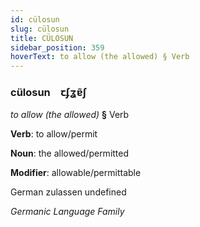 ```yaml
---
id: cülosun
slug: cülosun
title: CÜLOSUN
sidebar_position: 359
hoverText: to allow (the allowed) § Verb
---
```


### cülosun&emsp;<span kind="abugida">ꞇʄʓɐ̃ʃ</span>

*to allow (the allowed)* **§** Verb

**Verb**: to allow/permit

**Noun**: the allowed/permitted

**Modifier**: allowable/permittable

German zulassen undefined

*Germanic Language Family*